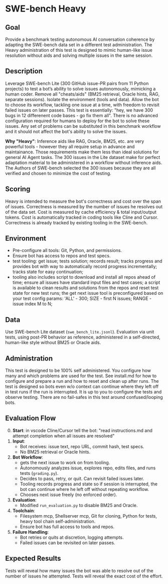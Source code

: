 # SWE-bench Heavy

## Goal
Provide a benchmark testing autonomous AI conversation coherence by adapting the SWE-bench data set in a different test administration. The Heavy administration of this test is designed to mimic human-like issue resolution without aids and solving multiple issues in the same session.

## Description
Leverage SWE-bench Lite (300 GitHub issue-PR pairs from 11 Python projects) to test a bot’s ability to solve issues autonomously, mimicking a human coder. Remove all "cheats/aids" (BM25 retrieval, Oracle hints, RAG, separate sessions). Isolate the environment (tools and data). Allow the bot to choose its workflow, tackling one issue at a time, with freedom to revisit failed issues on later passes. This test is essentially: "hey, we have 300 bugs in 12 differenent code bases - go fix them all". There is no advanced configuration required for humans to deploy for the bot to solve these issues. Any set of problems can be substituted in this benchmark workflow and it should not affect the bot's ability to solve the issues. 

**Why "Heavy"**: Inference aids like RAG, Oracle, BM25, etc. are very powerful tools - however they all require setup in advance and maintainance. Those requirements make them less than ideal solutions for general AI Agent tasks. The 300 issues in the Lite dataset make for perfect adaptation material to be administered in a workflow without inference aids. The Authors of SWE-bench selected the 300 issues because they are all verified and chosen to minimize the cost of testing. 

## Scoring
Heavy is intended to measure the bot's correctness and cost over the span of issues. Correctness is measured by the number of issues he resolves out of the data set. Cost is measured by cache efficiency & total input/output tokens. Cost is automatically tracked in coding tools like Cline and Cursor. Correctness is already tracked by existing tooling in the SWE-bench.

## Environment
- Pre-configure all tools: Git, Python, and permissions.
- Ensure bot has access to repos and test specs.
- test tooling: get issue; tests solution; records result; tracks progress and provides bot with way to automatically record progress incrementally; tracks state for easy continuation; 
- tooling also includes script to download and install all repos ahead of time; ensure all issues have standard input files and test cases; a script is available to clean results and solutions from the repos and reset test state for new test runs; the get next issue tool is preconfigured based on your test config params: 'ALL' - 300; SIZE - first N issues; RANGE - issue index M to N;

## Data
Use SWE-bench Lite dataset (`swe_bench_lite.jsonl`). Evaluation via unit tests, using post-PR behavior as reference, administered in a self-directed, human-like style without BM25 or Oracle aids.

## Administration
This test is designed to be 100% self administered. You configure how many and which problems are used for the test. See install.md for how to configure and prepare a run and how to reset and clean up after runs. The test is designed so bots even w/o context can continue where they left off in test runs if the run is interrupted. It is up to you to configure the tests and observe testing. There are no fail-safes in this test around confused/looping bots. 

## Evaluation Flow
0. **Start**: in vscode Cline/Cursor tell the bot: "read instructions.md and attempt completion when all issues are resolved"
1. **Input**:
   - Bot receives: issue text, repo URL, commit hash, test specs.
   - No BM25 retrieval or Oracle hints.
2. **Bot Workflow**:
   - gets the next issue to work on from tooling. 
   - Autonomously analyzes issue, explores repo, edits files, and runs tests (`grading.py`).
   - Decides to pass, retry, or quit. Can revisit failed issues later.
   - Tooling records progress and state so if session is interrupted, the bot can continue where he left off without repeating workflow.
   - Chooses next issue freely (no enforced order).
3. **Evaluation**:
   - Modified `run_evaluation.py` to disable BM25 and Oracle.
4. **Toolchain**:
   - Filesystem mcp, Shellserver mcp, Git for cloning, Python for tests, heavy tool chain self-administration.
   - Ensure bot has full access to tools and repos.
5. **Failure Handling**:
   - Bot retries or quits at discretion, logging attempts.
   - Failed issues can be revisited on later passes.

## Expected Results
Tests will reveal how many issues the bot was able to resolve out of the number of issues he attempted. Tests will reveal the exact cost of the effort.
   

